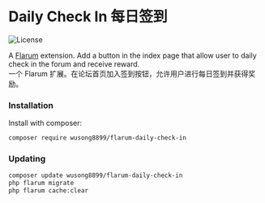 # Daily Check In 每日签到

![License](https://img.shields.io/badge/license-MIT-blue.svg)

A [Flarum](http://flarum.org) extension. Add a button in the index page that allow user to daily check in the forum and receive reward.  
一个 Flarum 扩展。在论坛首页加入签到按钮，允许用户进行每日签到并获得奖励。

### Installation

Install with composer:

```sh
composer require wusong8899/flarum-daily-check-in
```

### Updating

```sh
composer update wusong8899/flarum-daily-check-in
php flarum migrate
php flarum cache:clear
```
